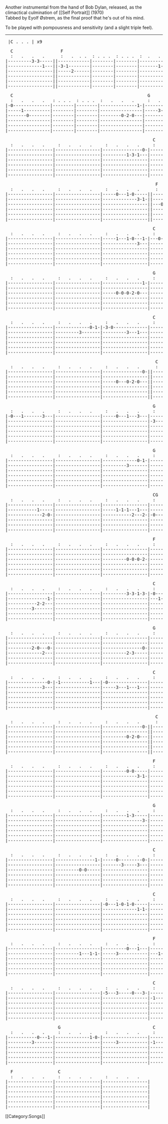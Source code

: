 Another instrumental from the hand of Bob Dylan, released, as the
climactical culmination of [[Self Portrait]] (1970)<br>
Tabbed by Eyolf Østrem, as the final proof that he's out of his
mind.

To be played with pompousness and sensitivity (and a slight triple
feel).

----
<pre class="verse">
 |C . . . | x9
</pre>
<pre class="tab">
  C                  F
  :   .   .   .      :   .  . .  : . . .  : . . .  :  .   .   .
|---------3-3-----||------------|--------|--------|---------------|
|-------------1---||-3-1--------|--------|--------|-------1-3-1-3-|
|-----------------||-----2------|--------|--------|---------------|
|-----------------||------------|--------|--------|---------------|
|-----------------||------------|--------|--------|---------------|
|-----------------||------------|--------|--------|---------------|
</pre>
<pre class="tab">
  C                                                   G
  :   .   .   .   : . . .  : . . .  :   .   .   .     :   .   .   .
|-0--------------|--------|--------|--------------1-|-----------------|
|-----1----------|--------|--------|----------------|-----3-----------|
|-------0--------|--------|--------|--------0-2-0---|-----------------|
|----------------|--------|--------|----------------|-----------------|
|----------------|--------|--------|----------------|-----------------|
|----------------|--------|--------|----------------|-----------------|
</pre>
<pre class="tab">
                                                        C
  :   .   .   .     :   .   .   .     :   .   .   .     :   .   .   .
|-----------------|-----------------|---------------0-|-----------------|
|-----------------|-----------------|---------1-3-1---|-----------------|
|-----------------|-----------------|-----------------|-----------------|
|-----------------|-----------------|-----------------|-----------------|
|-----------------|-----------------|-----------------|-----------------|
|-----------------|-----------------|-----------------|-----------------|
</pre>
<pre class="tab">
                                                         F
  :   .   .   .     :   .   .   .     :   .   .   .      :   .   .   .
|-----------------|-----------------|-----0---1-0-----||-----------------|
|-----------------|-----------------|-------------3-1-||-----------------|
|-----------------|-----------------|-----------------||---0-2-----------|
|-----------------|-----------------|-----------------||-----------------|
|-----------------|-----------------|-----------------||-----------------|
|-----------------|-----------------|-----------------||-----------------|
</pre>
<pre class="tab">
                                                        C
  :   .   .   .     :   .   .   .     :   .   .   .     :   .   .   .
|-----------------|-----------------|-----1---1-0---1-|---0-------------|
|-----------------|-----------------|-------------3---|-----------------|
|-----------------|-----------------|-----------------|-----0-----------|
|-----------------|-----------------|-----------------|-----------------|
|-----------------|-----------------|-----------------|-----------------|
|-----------------|-----------------|-----------------|-----------------|
</pre>
<pre class="tab">
                                                        G
  :   .   .   .     :   .   .   .     :   .   .   .     :   .   .   .
|-----------------|-----------------|---------------1-|-----------------|
|-----------------|-----------------|-----------------|-----3-----------|
|-----------------|-----------------|-----0-0-0-2-0---|-----------------|
|-----------------|-----------------|-----------------|-----------------|
|-----------------|-----------------|-----------------|-----------------|
|-----------------|-----------------|-----------------|-----------------|
</pre>
<pre class="tab">
                                                        C
  :   .   .   .     :   .   .   .     :   .   .   .     :   .   .   .
|-----------------|-------------0-1-|-3-0-------------|-----------------|
|-----------------|---------3-------|---------3---1---|-----------------|
|-----------------|-----------------|-----------------|-----------------|
|-----------------|-----------------|-----------------|-----------------|
|-----------------|-----------------|-----------------|-----------------|
|-----------------|-----------------|-----------------|-----------------|
</pre>
<pre class="tab">
                                                         C
  :   .   .   .     :   .   .   .     :   .   .   .      :   .   .   .
|-----------------|-----------------|---------------0-||-------------0-0-|
|-----------------|-----------------|-----------------||-----------------|
|-----------------|-----------------|-----0---0-2-0---||-----------------|
|-----------------|-----------------|-----------------||-----------------|
|-----------------|-----------------|-----------------||-----------------|
|-----------------|-----------------|-----------------||-----------------|
</pre>
<pre class="tab">
                                                        G
  :   .   .   .     :   .   .   .     :   .   .   .     :   .   .   .
|-0---1-------3---|-----------------|-----0---1---3---|-----------------|
|-----------------|-----------------|-----------------|-3---------------|
|-----------------|-----------------|-----------------|-----------------|
|-----------------|-----------------|-----------------|-----------------|
|-----------------|-----------------|-----------------|-----------------|
|-----------------|-----------------|-----------------|-----------------|
</pre>
<pre class="tab">
                                                        G
  :   .   .   .     :   .   .   .     :   .   .   .     :   .   .   .
|-----------------|-----------------|-------------0-1-|-----3-----------|
|-----------------|-----------------|---------3-------|-------------3---|
|-----------------|-----------------|-----------------|-----------------|
|-----------------|-----------------|-----------------|-----------------|
|-----------------|-----------------|-----------------|-----------------|
|-----------------|-----------------|-----------------|-----------------|
</pre>
<pre class="tab">
                                                        CG
  :   .   .   .     :   .   .   .     :   .   .   .     :   .   .   .
|-----------------|-----------------|-----------------|-----------------|
|-----------1-----|-----------------|-----1-1-1---1---|-----------------|
|-------------2-0-|-----------------|-----------2---2-|-0---------------|
|-----------------|-----------------|-----------------|-----------------|
|-----------------|-----------------|-----------------|-----------------|
|-----------------|-----------------|-----------------|-----------------|
</pre>
<pre class="tab">
                                                        F
  :   .   .   .     :   .   .   .     :   .   .   .     :   .   .   .
|-----------------|-----------------|-----------------|-----------------|
|-----------------|-----------------|-----------------|-----------------|
|-----------------|-----------------|---------0-0-0-2-|-----------------|
|-----------------|-----------------|-----------------|-----------------|
|-----------------|-----------------|-----------------|-----------------|
|-----------------|-----------------|-----------------|-----------------|
</pre>
<pre class="tab">
                                                        C
  :   .   .   .     :   .   .   .     :   .   .   .     :   .   .   .
|-----------------|-----------------|---------3-3-1-3-|-0---------------|
|---------------1-|-----------------|-----------------|---1-------------|
|-----------2-2---|-----------------|-----------------|-----------------|
|---------3-------|-----------------|-----------------|-----------------|
|-----------------|-----------------|-----------------|-----------------|
|-----------------|-----------------|-----------------|-----------------|
</pre>
<pre class="tab">
                                                        G
  :   .   .   .     :   .   .   .     :   .   .   .     :   .   .   .
|-----------------|-----------------|-----------------|-------------3---|
|-----------------|-----------------|-----------------|---------------3-|
|---------2-0---0-|-----------------|---------------0-|-----------------|
|-------------2---|-----------------|---------2-3-----|-----------------|
|-----------------|-----------------|-----------------|-----------------|
|-----------------|-----------------|-----------------|-----------------|
</pre>
<pre class="tab">
                                                        C
  :   .   .   .     :   .   .   .     :   .   .   .     :   .   .   .
|---------------0-|-1-----------1---|-0---------------|-----------------|
|-------------3---|-----------------|-----3---1---1---|-----------------|
|-----------------|-----------------|-----------------|-----------------|
|-----------------|-----------------|-----------------|-----------------|
|-----------------|-----------------|-----------------|-----------------|
|-----------------|-----------------|-----------------|-----------------|
</pre>
<pre class="tab">
                                                         C
  :   .   .   .     :   .   .   .     :   .   .   .      :   .   .   .
|-----------------|-----------------|---------------0-||-----------------|
|-----------------|-----------------|-----------------||-----------------|
|-----------------|-----------------|---------0-2-0---||-----------------|
|-----------------|-----------------|-----------------||-----------------|
|-----------------|-----------------|-----------------||-----------------|
|-----------------|-----------------|-----------------||-----------------|
</pre>
<pre class="tab">
                                                        F
  :   .   .   .     :   .   .   .     :   .   .   .     :   .   .   .
|-----------------|-----------------|---------0-0-----|-----------------|
|-----------------|-----------------|-------------3-1-|-----------------|
|-----------------|-----------------|-----------------|-----------------|
|-----------------|-----------------|-----------------|-----------------|
|-----------------|-----------------|-----------------|-----------------|
|-----------------|-----------------|-----------------|-----------------|
</pre>
<pre class="tab">
                                                        G
  :   .   .   .     :   .   .   .     :   .   .   .     :   .   .   .
|-----------------|-----------------|---------1-3-----|-----------------|
|-----------------|-----------------|---------------3-|-----------------|
|-----------------|-----------------|-----------------|-----------------|
|-----------------|-----------------|-----------------|-----------------|
|-----------------|-----------------|-----------------|-----------------|
|-----------------|-----------------|-----------------|-----------------|
</pre>
<pre class="tab">
                                                        C
  :   .   .   .     :   .   .   .     :   .   .   .     :   .   .   .
|-----------------|---------------1-|-----0---------0-|-----------------|
|-----------------|-----------------|-------3-----3---|-----------------|
|-----------------|---------0-0-----|-----------------|-----------------|
|-----------------|-----------------|-----------------|-----------------|
|-----------------|-----------------|-----------------|-----------------|
|-----------------|-----------------|-----------------|-----------------|
</pre>
<pre class="tab">
                                                        C
  :   .   .   .     :   .   .   .     :   .   .   .     :   .   .   .
|-----------------|-----------------|-0---1-0-1-0-----|-----------------|
|-----------------|-----------------|-------------1-1-|-----------------|
|-----------------|-----------------|-----------------|-----------------|
|-----------------|-----------------|-----------------|-----------------|
|-----------------|-----------------|-----------------|-----------------|
|-----------------|-----------------|-----------------|-----------------|
</pre>
<pre class="tab">
                                                        F
  :   .   .   .     :   .   .   .     :   .   .   .     :   .   .   .
|-----------------|-----------------|---------0---1---|-----------------|
|-----------------|---------1---1-1-|-----3-----------|---1-------------|
|-----------------|-----------------|-----------------|-----2-----------|
|-----------------|-----------------|-----------------|-----------------|
|-----------------|-----------------|-----------------|-----------------|
|-----------------|-----------------|-----------------|-----------------|
</pre>
<pre class="tab">
                                                        C
  :   .   .   .     :   .   .   .     :   .   .   .     :   .   .   .
|-----------------|-----------------|-5---3-----0---3-|-----------------|
|-----------------|-----------------|-----------------|-1---------------|
|-----------------|-----------------|-----------------|-----------------|
|-----------------|-----------------|-----------------|-----------------|
|-----------------|-----------------|-----------------|-----------------|
|-----------------|-----------------|-----------------|-----------------|
</pre>
<pre class="tab">
                    G                                   C
  :   .   .   .     :   .   .   .     :   .   .   .     :   .   .   .
|-----------0---1-|-------------1-0-|-----------------|-----------------|
|---------3-------|-----------------|-----3-----------|-1---------------|
|-----------------|-----------------|-----------------|-----------------|
|-----------------|-----------------|-----------------|-----------------|
|-----------------|-----------------|-----------------|-----------------|
|-----------------|-----------------|-----------------|-----------------|
</pre>
<pre class="tab">
  F                 C
  :   .   .   .     :   .   .   .     :   .   .   .
|-----------------|-----------------|-----------------|
|-----------------|-----------------|-----------------|
|-----------------|-----------------|-----------------|
|-----------------|-----------------|-----------------|
|-----------------|-----------------|-----------------|
|-----------------|-----------------|-----------------|
</pre>

[[Category:Songs]]